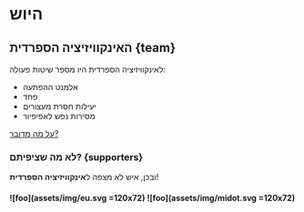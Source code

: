 # היוש
## האינקוויזיציה הספרדית {team}

לאינקוויזיציה הספרדית היו מספר שיטות פעולה:

- אלמנט ההפתעה
- פחד
- יעילות חסרת מעצורים
- מסירות נפש לאפיפיור

[על מה מדובר?](https://www.youtube.com/watch?v=7WJXHY2OXGE)

### לא מה שציפיתם? {supporters}
ובכן, איש לא מצפה ל**אינקוויזיציה הספרדית**!

#### ![foo](assets/img/eu.svg =120x72) ![foo](assets/img/midot.svg =120x72) 

